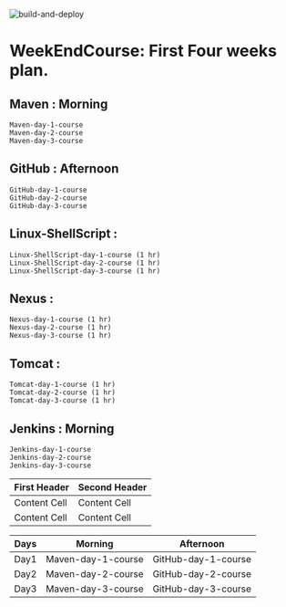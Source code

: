![build-and-deploy](https://user-images.githubusercontent.com/24622526/40571519-be89b376-6089-11e8-9404-5ce00c9df5a1.jpg)

# WeekEndCourse: First Four weeks plan.

## Maven : Morning
    Maven-day-1-course
    Maven-day-2-course
    Maven-day-3-course

## GitHub : Afternoon
    GitHub-day-1-course
    GitHub-day-2-course
    GitHub-day-3-course

## Linux-ShellScript :
    Linux-ShellScript-day-1-course (1 hr)
    Linux-ShellScript-day-2-course (1 hr)
    Linux-ShellScript-day-3-course (1 hr)

## Nexus :
    Nexus-day-1-course (1 hr)
    Nexus-day-2-course (1 hr)
    Nexus-day-3-course (1 hr)

## Tomcat :
    Tomcat-day-1-course (1 hr)
    Tomcat-day-2-course (1 hr)
    Tomcat-day-3-course (1 hr)

## Jenkins : Morning
    Jenkins-day-1-course
    Jenkins-day-2-course
    Jenkins-day-3-course



| First Header  | Second Header |
| ------------- | ------------- |
| Content Cell  | Content Cell  |
| Content Cell  | Content Cell  |

| Days | Morning | Afternoon |
| --- | --- | --- |
| Day1 | Maven-day-1-course | GitHub-day-1-course |
| Day2 | Maven-day-2-course | GitHub-day-2-course |
| Day3 | Maven-day-3-course | GitHub-day-3-course |













  
  

